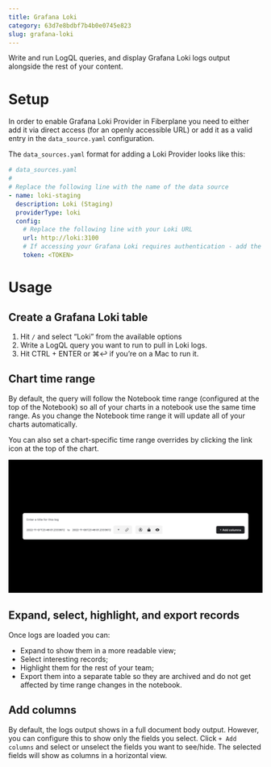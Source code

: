 ```yaml
---
title: Grafana Loki
category: 63d7e8bdbf7b4b0e0745e823
slug: grafana-loki
---
```


Write and run LogQL queries, and display Grafana Loki logs output alongside the
rest of your content.

# Setup

In order to enable Grafana Loki Provider in Fiberplane you need to either add it
via direct access (for an openly accessible URL) or add it as a valid entry in
the `data_source.yaml` configuration.

The `data_sources.yaml` format for adding a Loki Provider looks like this:

```yaml
# data_sources.yaml
#
# Replace the following line with the name of the data source
- name: loki-staging
  description: Loki (Staging)
  providerType: loki
  config:
    # Replace the following line with your Loki URL
    url: http://loki:3100
    # If accessing your Grafana Loki requires authentication - add the token (Bearer or Basic) below
    token: <TOKEN>
```

# Usage

## Create a Grafana Loki table

1. Hit `/` and select “Loki” from the available options
2. Write a LogQL query you want to run to pull in Loki logs.
3. Hit CTRL + ENTER or ⌘↩︎ if you’re on a Mac to run it.

## Chart time range

By default, the query will follow the Notebook time range (configured at the top
of the Notebook) so all of your charts in a notebook use the same time range. As
you change the Notebook time range it will update all of your charts
automatically.

You can also set a chart-specific time range overrides by clicking the link icon
at the top of the chart.

![Untitled](Elasticsearch/elastic-query.png)

## Expand, select, highlight, and export records

Once logs are loaded you can:

- Expand to show them in a more readable view;
- Select interesting records;
- Highlight them for the rest of your team;
- Export them into a separate table so they are archived and do not get affected
	by time range changes in the notebook.

## Add columns

By default, the logs output shows in a full document body output. However, you
can configure this to show only the fields you select. Click `+ Add columns` and
select or unselect the fields you want to see/hide. The selected fields will
show as columns in a horizontal view.

